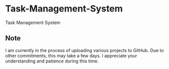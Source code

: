 # Task-Management-System
Task Management System

## Note
I am currently in the process of uploading various projects to GitHub. Due to other commitments, this may take a few days. I appreciate your understanding and patience during this time.
